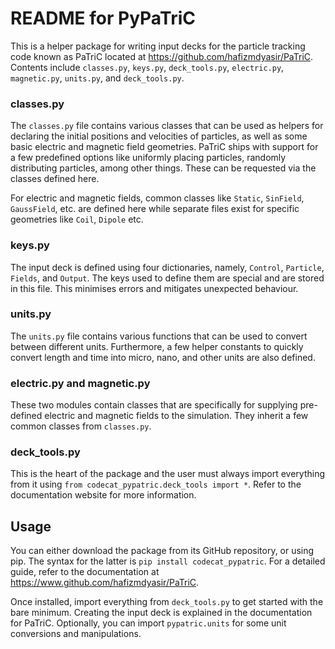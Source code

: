 # README for PyPaTriC


This is a helper package for writing input decks for the particle tracking code known as PaTriC located at https://github.com/hafizmdyasir/PaTriC. Contents include ``classes.py``, ``keys.py``, ``deck_tools.py``, ``electric.py``, ``magnetic.py``, ``units.py``, and ``deck_tools.py``.

### classes.py
The ``classes.py`` file contains various classes that can be used as helpers for declaring the initial positions and velocities of particles, as well as some basic electric and magnetic field geometries. PaTriC ships with support for a few predefined options like uniformly placing particles, randomly distributing particles, among other things. These can be requested via the classes defined here.

For electric and magnetic fields, common classes like ``Static``, ``SinField``, ``GaussField``, etc. are defined here while separate files exist for specific geometries like ``Coil``, ``Dipole`` etc.


### keys.py
The input deck is defined using four dictionaries, namely, ``Control``, ``Particle``, ``Fields``, and ``Output``. The keys used to define them are special and are stored in this file. This minimises errors and mitigates unexpected behaviour.

### units.py
The ``units.py`` file contains various functions that can be used to convert between different units. Furthermore, a few helper constants to quickly convert length and time into micro, nano, and other units are also defined.

### electric.py and magnetic.py
These two modules contain classes that are specifically for supplying pre-defined electric and magnetic fields to the simulation. They inherit a few common classes from ``classes.py``.

### deck_tools.py
This is the heart of the package and the user must always import everything from it using ``from codecat_pypatric.deck_tools import *``. Refer to the documentation website for more information.


## Usage
You can either download the package from its GitHub repository, or using pip. The syntax for the latter is ``pip install codecat_pypatric``. For a detailed guide, refer to the documentation at https://www.github.com/hafizmdyasir/PaTriC.

Once installed, import everything from ``deck_tools.py`` to get started with the bare minimum. Creating the input deck is explained in the documentation for PaTriC. Optionally, you can import ``pypatric.units`` for some unit conversions and manipulations.